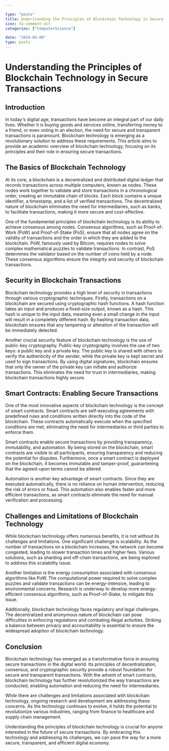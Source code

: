```yaml
---

type: "posts"
title: Understanding the Principles of Blockchain Technology in Secure Transactions
icon: fa-comment-alt
categories: ["ComputerScience"]

date: "2019-03-09"
type: posts
---
```





# Understanding the Principles of Blockchain Technology in Secure Transactions

## Introduction

In today's digital age, transactions have become an integral part of our daily lives. Whether it is buying goods and services online, transferring money to a friend, or even voting in an election, the need for secure and transparent transactions is paramount. Blockchain technology is emerging as a revolutionary solution to address these requirements. This article aims to provide an academic overview of blockchain technology, focusing on its principles and their role in ensuring secure transactions.

## The Basics of Blockchain Technology

At its core, a blockchain is a decentralized and distributed digital ledger that records transactions across multiple computers, known as nodes. These nodes work together to validate and store transactions in a chronological order, creating an immutable chain of blocks. Each block contains a unique identifier, a timestamp, and a list of verified transactions. The decentralized nature of blockchain eliminates the need for intermediaries, such as banks, to facilitate transactions, making it more secure and cost-effective.

One of the fundamental principles of blockchain technology is its ability to achieve consensus among nodes. Consensus algorithms, such as Proof-of-Work (PoW) and Proof-of-Stake (PoS), ensure that all nodes agree on the validity of transactions and the order in which they are added to the blockchain. PoW, famously used by Bitcoin, requires nodes to solve complex mathematical puzzles to validate transactions. In contrast, PoS determines the validator based on the number of coins held by a node. These consensus algorithms ensure the integrity and security of blockchain transactions.

## Security in Blockchain Transactions

Blockchain technology provides a high level of security in transactions through various cryptographic techniques. Firstly, transactions on a blockchain are secured using cryptographic hash functions. A hash function takes an input and produces a fixed-size output, known as a hash. This hash is unique to the input data, meaning even a small change in the input will result in a completely different hash. By hashing transaction data, blockchain ensures that any tampering or alteration of the transaction will be immediately detected.

Another crucial security feature of blockchain technology is the use of public-key cryptography. Public-key cryptography involves the use of two keys: a public key and a private key. The public key is shared with others to verify the authenticity of the sender, while the private key is kept secret and used to sign transactions. By using digital signatures, blockchain ensures that only the owner of the private key can initiate and authorize transactions. This eliminates the need for trust in intermediaries, making blockchain transactions highly secure.

## Smart Contracts: Enabling Secure Transactions

One of the most innovative aspects of blockchain technology is the concept of smart contracts. Smart contracts are self-executing agreements with predefined rules and conditions written directly into the code of the blockchain. These contracts automatically execute when the specified conditions are met, eliminating the need for intermediaries or third parties to enforce them.

Smart contracts enable secure transactions by providing transparency, immutability, and automation. By being stored on the blockchain, smart contracts are visible to all participants, ensuring transparency and reducing the potential for disputes. Furthermore, once a smart contract is deployed on the blockchain, it becomes immutable and tamper-proof, guaranteeing that the agreed-upon terms cannot be altered.

Automation is another key advantage of smart contracts. Since they are executed automatically, there is no reliance on human intervention, reducing the risk of errors or fraud. This automation also enables faster and more efficient transactions, as smart contracts eliminate the need for manual verification and processing.

## Challenges and Limitations of Blockchain Technology

While blockchain technology offers numerous benefits, it is not without its challenges and limitations. One significant challenge is scalability. As the number of transactions on a blockchain increases, the network can become congested, leading to slower transaction times and higher fees. Various solutions, such as sharding and off-chain transactions, are being explored to address this scalability issue.

Another limitation is the energy consumption associated with consensus algorithms like PoW. The computational power required to solve complex puzzles and validate transactions can be energy-intensive, leading to environmental concerns. Research is underway to develop more energy-efficient consensus algorithms, such as Proof-of-Stake, to mitigate this issue.

Additionally, blockchain technology faces regulatory and legal challenges. The decentralized and anonymous nature of blockchain can pose difficulties in enforcing regulations and combating illegal activities. Striking a balance between privacy and accountability is essential to ensure the widespread adoption of blockchain technology.

## Conclusion

Blockchain technology has emerged as a transformative force in ensuring secure transactions in the digital world. Its principles of decentralization, consensus, and cryptographic security provide a robust foundation for secure and transparent transactions. With the advent of smart contracts, blockchain technology has further revolutionized the way transactions are conducted, enabling automation and reducing the need for intermediaries.

While there are challenges and limitations associated with blockchain technology, ongoing research and development are addressing these concerns. As the technology continues to evolve, it holds the potential to revolutionize various industries, ranging from finance to healthcare and supply chain management.

Understanding the principles of blockchain technology is crucial for anyone interested in the future of secure transactions. By embracing this technology and addressing its challenges, we can pave the way for a more secure, transparent, and efficient digital economy.